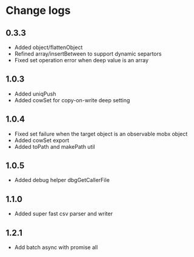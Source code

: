 # Change logs

## 0.3.3

-   Added object/flattenObject
-   Refined array/insertBetween to support dynamic separtors
-   Fixed set operation error when deep value is an array

## 1.0.3

-   Added uniqPush
-   Added cowSet for copy-on-write deep setting

## 1.0.4

-   Fixed set failure when the target object is an observable mobx object
-   Added cowSet export
-   Added toPath and makePath util

## 1.0.5

-   Added debug helper dbgGetCallerFile

## 1.1.0

-   Added super fast csv parser and writer

## 1.2.1

-   Add batch async with promise all